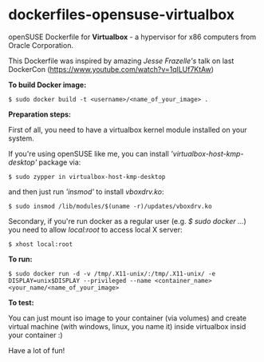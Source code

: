 dockerfiles-opensuse-virtualbox
===============================

openSUSE Dockerfile for **Virtualbox** - a hypervisor for x86 computers from Oracle Corporation. 

This Dockerfile was inspired by amazing *Jesse Frazelle's* talk on last DockerCon (https://www.youtube.com/watch?v=1qlLUf7KtAw)  


**To build Docker image:**

```
$ sudo docker build -t <username>/<name_of_your_image> .
```

**Preparation steps:** 

First of all, you need to have a virtualbox kernel module installed on your system. 

If you're using openSUSE like me, you can install *'virtualbox-host-kmp-desktop'* package via:

```
$ sudo zypper in virtualbox-host-kmp-desktop 
```

and then just run *'insmod'* to install *vboxdrv.ko*: 

```
$ sudo insmod /lib/modules/$(uname -r)/updates/vboxdrv.ko
```

Secondary, if you're run docker as a regular user (e.g. *$ sudo docker ...*) you need to allow *local:root* to access local X server:

```
$ xhost local:root
```

**To run:**

```
$ sudo docker run -d -v /tmp/.X11-unix/:/tmp/.X11-unix/ -e DISPLAY=unix$DISPLAY --privileged --name <container_name> <your_name/<name_of_your_image>
```

**To test:**

You can just mount iso image to your container (via volumes) and create virtual machine (with windows, linux, you name it) inside virtualbox insid your container :)

Have a lot of fun!
